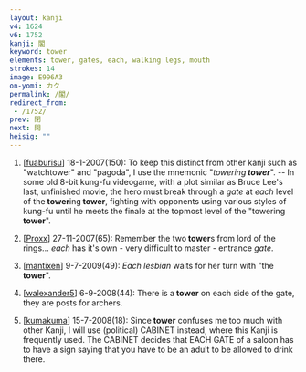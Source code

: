 ```yaml
---
layout: kanji
v4: 1624
v6: 1752
kanji: 閣
keyword: tower
elements: tower, gates, each, walking legs, mouth
strokes: 14
image: E996A3
on-yomi: カク
permalink: /閣/
redirect_from:
 - /1752/
prev: 閉
next: 閑
heisig: ""
---
```


1) [<a href="http://kanji.koohii.com/profile/fuaburisu">fuaburisu</a>] 18-1-2007(150): To keep this distinct from other kanji such as &quot;watchtower&quot; and &quot;pagoda&quot;, I use the mnemonic &quot;<em>towering<strong> tower</strong></em>&quot;. -- In some old 8-bit kung-fu videogame, with a plot similar as Bruce Lee&#039;s last, unfinished movie, the hero must break through a <em>gate</em> at <em>each</em> level of the<strong> tower</strong>ing<strong> tower</strong>, fighting with opponents using various styles of kung-fu until he meets the finale at the topmost level of the &quot;towering<strong> tower</strong>&quot;.

2) [<a href="http://kanji.koohii.com/profile/Proxx">Proxx</a>] 27-11-2007(65): Remember the two<strong> tower</strong>s from lord of the rings... <em>each</em> has it&#039;s own - very difficult to master - entrance <em>gate</em>.

3) [<a href="http://kanji.koohii.com/profile/mantixen">mantixen</a>] 9-7-2009(49): <em>Each lesbian</em> waits for her turn with &quot;the<strong> tower</strong>&quot;.

4) [<a href="http://kanji.koohii.com/profile/walexander5">walexander5</a>] 6-9-2008(44): There is a<strong> tower</strong> on each side of the gate, they are posts for archers.

5) [<a href="http://kanji.koohii.com/profile/kumakuma">kumakuma</a>] 15-7-2008(18): Since<strong> tower</strong> confuses me too much with other Kanji, I will use (political) CABINET instead, where this Kanji is frequently used. The CABINET decides that EACH GATE of a saloon has to have a sign saying that you have to be an adult to be allowed to drink there.


